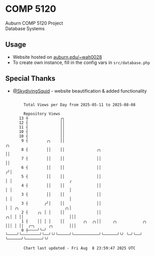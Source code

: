 # COMP 5120
Auburn COMP 5120 Project  
Database Systems

## Usage
- Website hosted on [auburn.edu/~wah0028](https://webhome.auburn.edu/~wah0028/)
- To create own instance, fill in the config vars in `src/database.php`

## Special Thanks
- [@SkydivingSquid](https://github.com/SkydivingSquid) - website beautification & added functionality

```

        Total Views per Day from 2025-05-11 to 2025-08-08

        Repository Views
      13 ┼              ╭╮
      12 ┤              ││
      11 ┤              ││
      10 ┤              ││
      10 ┤              ││
       9 ┤        ╭╮    ││                                             ╭╮
       8 ┤        ││    ││              ╭╮                             ││
       7 ┤        ││    ││              ││                             ││
       6 ┤        ││    ││              ││                            ╭╯│
       5 ┤        ││    ││              ││                            │ │                         ╭
       4 ┤        ││    ││              ││                            │ │                         │
       3 ┤        ││    ││              ││                            │ │                         │
       3 ┤       ╭╯│    ││              ││                            │ │ ╭╮                    ╭╮│
       2 ┤    ╭╮ │ │    ││              ││                          ╭╮│ │ ││                    │││
       1 ┤    ││ │ │    ││        ╭╮  ╭╮││     ╭╮           ╭╮      │││ │ ││  ╭─╮      ╭╮       │││
       0 ┼────╯╰─╯ ╰────╯╰────────╯╰──╯╰╯╰─────╯╰───────────╯╰──────╯╰╯ ╰─╯╰──╯ ╰──────╯╰───────╯╰╯

        Chart last updated - Fri Aug  8 23:59:47 2025 UTC
        
```
